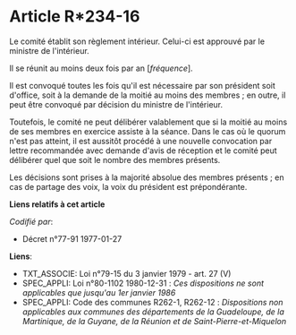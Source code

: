 # Article R*234-16

Le comité établit son règlement intérieur. Celui-ci est approuvé par le ministre de l'intérieur.

Il se réunit au moins deux fois par an [*fréquence*].

Il est convoqué toutes les fois qu'il est nécessaire par son président soit d'office, soit à la demande de la moitié au moins
des membres ; en outre, il peut être convoqué par décision du ministre de l'intérieur.

Toutefois, le comité ne peut délibérer valablement que si la moitié au moins de ses membres en exercice assiste à la séance.
Dans le cas où le quorum n'est pas atteint, il est aussitôt procédé à une nouvelle convocation par lettre recommandée avec
demande d'avis de réception et le comité peut délibérer quel que soit le nombre des membres présents.

Les décisions sont prises à la majorité absolue des membres présents ; en cas de partage des voix, la voix du président est
prépondérante.

**Liens relatifs à cet article**

_Codifié par_:

  - Décret n°77-91 1977-01-27

**Liens**:

  - TXT_ASSOCIE: Loi n°79-15 du 3 janvier 1979 - art. 27 (V)
  - SPEC_APPLI: Loi n°80-1102 1980-12-31 : *Ces dispositions ne sont applicables que jusqu'au 1er janvier 1986*
  - SPEC_APPLI: Code des communes R262-1, R262-12 : *Dispositions non applicables aux communes des départements de la Guadeloupe, de la Martinique, de la Guyane, de la Réunion et de Saint-Pierre-et-Miquelon*
